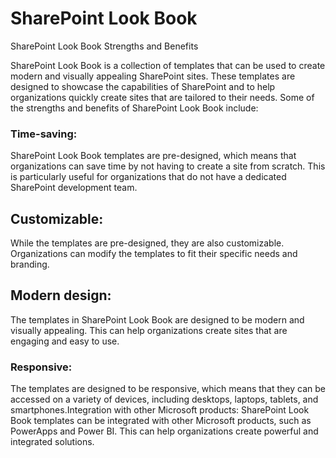 # SharePoint Look Book

SharePoint Look Book Strengths and Benefits

SharePoint Look Book is a collection of templates that can be used to create modern and visually appealing SharePoint sites. These templates are designed to showcase the capabilities of SharePoint and to help organizations quickly create sites that are tailored to their needs. Some of the strengths and benefits of SharePoint Look Book include:

### Time-saving: 
SharePoint Look Book templates are pre-designed, which means that organizations can save time by not having to create a site from scratch. This is particularly useful for organizations that do not have a dedicated SharePoint development team.

## Customizable: 
While the templates are pre-designed, they are also customizable. Organizations can modify the templates to fit their specific needs and branding.

## Modern design: 
The templates in SharePoint Look Book are designed to be modern and visually appealing. This can help organizations create sites that are engaging and easy to use.

### Responsive: 
The templates are designed to be responsive, which means that they can be accessed on a variety of devices, including desktops, laptops, tablets, and smartphones.Integration with other Microsoft products: SharePoint Look Book templates can be integrated with other Microsoft products, such as PowerApps and Power BI. This can help organizations create powerful and integrated solutions.
